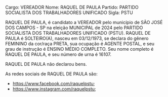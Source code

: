 Cargo: VEREADOR
Nome: RAQUEL DE PAULA
Partido: PARTIDO SOCIALISTA DOS TRABALHADORES UNIFICADO
Sigla: PSTU

RAQUEL DE PAULA, é candidato a VEREADOR pelo município de SÃO JOSÉ DOS CAMPOS - SP na eleição MUNICIPAL de 2024 pelo PARTIDO SOCIALISTA DOS TRABALHADORES UNIFICADO (PSTU).
RAQUEL DE PAULA é SOLTEIRO(A), nasceu em 03/12/1973, se declara do gênero FEMININO da cor/raça PRETA, sua ocupação é AGENTE POSTAL, e seu grau de instrução é ENSINO MÉDIO COMPLETO.
Seu nome completo é RAQUEL DE PAULA, e seu número de urna é 16107.

RAQUEL DE PAULA não declarou bens.


As redes sociais de RAQUEL DE PAULA são:
- https://www.facebook.com/raquelpstu;
- https://www.instagram.com/raquelpstu;
